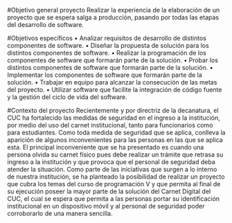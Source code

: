 #Objetivo general proyecto
Realizar la experiencia de la elaboración de un proyecto que se espera salga a producción, pasando por todas las etapas del desarrollo de software.

#Objetivos específicos
•	Analizar requisitos de desarrollo de distintos componentes de software.
•	Diseñar la propuesta de solución para los distintos componentes de software.
•	Realizar la programación de los componentes de software que formarán parte de la solución.
•	Probar los distintos componentes de software que formarán parte de la solución.
•	Implementar los componentes de software que formarán parte de la solución.
•	Trabajar en equipo para alcanzar la consecución de las metas del proyecto.
•	Utilizar software que facilite la integración de código fuente y la gestión del ciclo de vida del software.

#Contexto del proyecto
Recientemente y por directriz de la decanatura, el CUC ha fortalecido las medidas de seguridad en el ingreso a la institución, por medio del uso del carnet institucional, tanto para funcionarios como para estudiantes. Como toda medida de seguridad que se aplica, conlleva la aparición de algunos inconvenientes para las personas en las que se aplica esta.
El principal inconveniente que se ha presentado es cuando una persona olvida su carnet físico pues debe realizar un trámite que retrasa su ingreso a la institución y que provoca que el personal de seguridad deba atender la situación.
Como parte de las iniciativas que surgen a lo interno de nuestra institución, se ha planteado la posibilidad de realizar un proyecto que cubra los temas del curso de programación V y que permita al final de su ejecución poseer la mayor parte de la solución del Carnet Digital del CUC, el cual se espera que permita a las personas portar su identificación institucional en un dispositivo móvil y al personal de seguridad poder corroborarlo de una manera sencilla.

